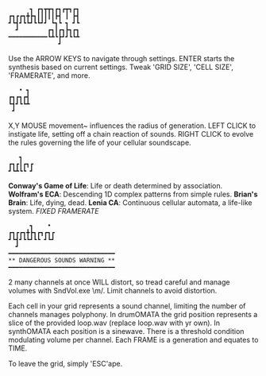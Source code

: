 ```
      ┓ ┏┓┳┳┓┏┓┏┳┓┏┓
┏┓┏┏┓╋┣┓┃┃┃┃┃┣┫ ┃ ┣┫
┛┗┫┛┗┗┛┗┗┛┛ ┗┓┗ ┓ ┛┗
  ┛        ┏┓┃┏┓┣┓┏┓
━━━━━━━━━━━┗┻┗┣┛┛┗┗┻
              ┛     
```
Use the ARROW KEYS to navigate through settings.
ENTER starts the synthesis based on current settings.
Tweak 'GRID SIZE', 'CELL SIZE', 'FRAMERATE', and more.

```
   • ┓
┏┓┏┓┏┫
┗┫┛┗┗┻
 ┛    
```
X,Y MOUSE movement~ influences the radius of generation. 
LEFT CLICK to instigate life, setting off a chain reaction of sounds.
RIGHT CLICK to evolve the rules governing the life of your cellular soundscape.

```
   ┓   
┏┓┏┃┏┓┏
┛┗┻┗┗ ┛
```
**Conway's Game of Life**: Life or death determined by association.
**Wolfram's ECA**: Descending 1D complex patterns from simple rules.
**Brian's Brain**: Life, dying, dead.
**Lenia CA**: Continuous cellular automata, a life-like system. *FIXED FRAMERATE*

```
      ┓    • 
┏┓┏┏┓╋┣┓┏┓┏┓┏
┛┗┫┛┗┗┛┗┗ ┛┗┛
  ┛          
━━━━━━━━━━━━━━━━━━━━━━━━━━━━━━
** DANGEROUS SOUNDS WARNING **
━━━━━━━━━━━━━━━━━━━━━━━━━━━━━━
```
2 many channels at once WILL distort, so tread careful and manage volumes with SndVol.exe \m/. Limit channels to avoid distortion.

Each cell in your grid represents a sound channel, limiting the number of channels manages polyphony. In drumOMATA the grid position represents a slice of the provided loop.wav (replace loop.wav with yr own). In synthOMATA each position is a sinewave. There is a threshold condition modulating volume per channel. Each FRAME is a generation and equates to TIME.

To leave the grid, simply 'ESC'ape.
